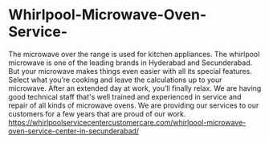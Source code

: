 # Whirlpool-Microwave-Oven-Service-
 The microwave over the range is used for kitchen appliances. The whirlpool microwave is one of the leading brands in Hyderabad and Secunderabad. But your microwave makes things even easier with all its special features. Select what you’re cooking and leave the calculations up to your microwave. After an extended day at work, you’ll finally relax.  We are having good technical staff that's well trained and experienced in service and repair of all kinds of microwave ovens. We are providing our services to our customers for a few years that are proud of our work.  https://whirlpoolservicecentercustomercare.com/whirlpool-microwave-oven-service-center-in-secunderabad/
